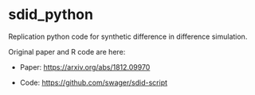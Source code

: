 # sdid_python

Replication python code for synthetic difference in difference simulation. 

Original paper and R code are here:

- Paper: <https://arxiv.org/abs/1812.09970>

- Code: https://github.com/swager/sdid-script

